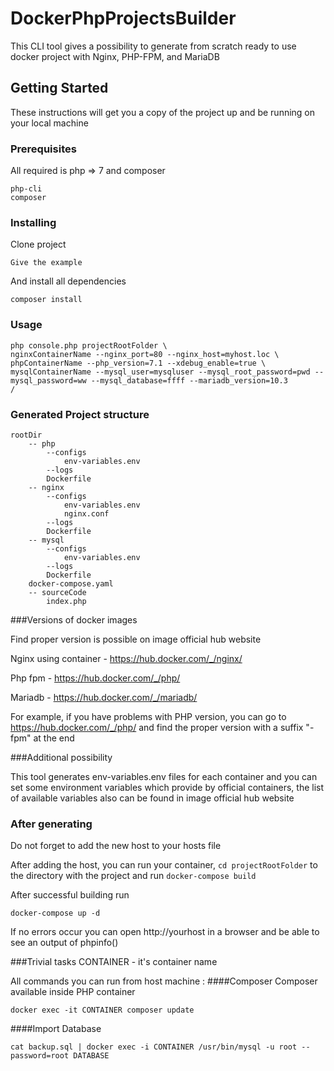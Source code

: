 # DockerPhpProjectsBuilder

This CLI tool gives a possibility to generate from scratch ready to use docker project with 
Nginx, PHP-FPM, and MariaDB 

## Getting Started

These instructions will get you a copy of the project up and be running on your local machine 

### Prerequisites

All required is php => 7 and composer

```
php-cli 
composer
```

### Installing


Clone project 

```
Give the example
```

And install all dependencies

```
composer install
```

### Usage

```
php console.php projectRootFolder \
nginxContainerName --nginx_port=80 --nginx_host=myhost.loc \
phpContainerName --php_version=7.1 --xdebug_enable=true \
mysqlContainerName --mysql_user=mysqluser --mysql_root_password=pwd --mysql_password=ww --mysql_database=ffff --mariadb_version=10.3
/
```


### Generated Project structure

```
rootDir
    -- php
        --configs
            env-variables.env
        --logs
        Dockerfile
    -- nginx
        --configs
            env-variables.env
            nginx.conf
        --logs
        Dockerfile
    -- mysql
        --configs
            env-variables.env
        --logs
        Dockerfile
    docker-compose.yaml
    -- sourceCode
        index.php
```


###Versions of docker images 

Find proper version is possible on image official hub website

Nginx using container - https://hub.docker.com/_/nginx/

Php fpm - https://hub.docker.com/_/php/

Mariadb - https://hub.docker.com/_/mariadb/

For example, if you have problems with PHP version,
you can go to https://hub.docker.com/_/php/ and find the proper version 
with a suffix "-fpm" at the end


###Additional possibility

This tool generates env-variables.env files for each container and you can set some 
environment variables which provide by official containers, the list of available variables also can be found 
in image official hub website

### After generating

Do not forget to add the new host to your hosts file 

After adding the host, you can run your container,
            ``cd projectRootFolder`` to the directory with the project
           and run ``docker-compose build``
           
After successful building run 

``docker-compose up -d``
 
If no errors occur you can open http://yourhost in a browser
            and be able to see an output of phpinfo()
            
###Trivial tasks
CONTAINER - it's container name 

All commands you can run from host machine :
####Composer
Composer available inside PHP container

``docker exec -it CONTAINER composer update``

####Import Database

``cat backup.sql | docker exec -i CONTAINER /usr/bin/mysql -u root --password=root DATABASE``
